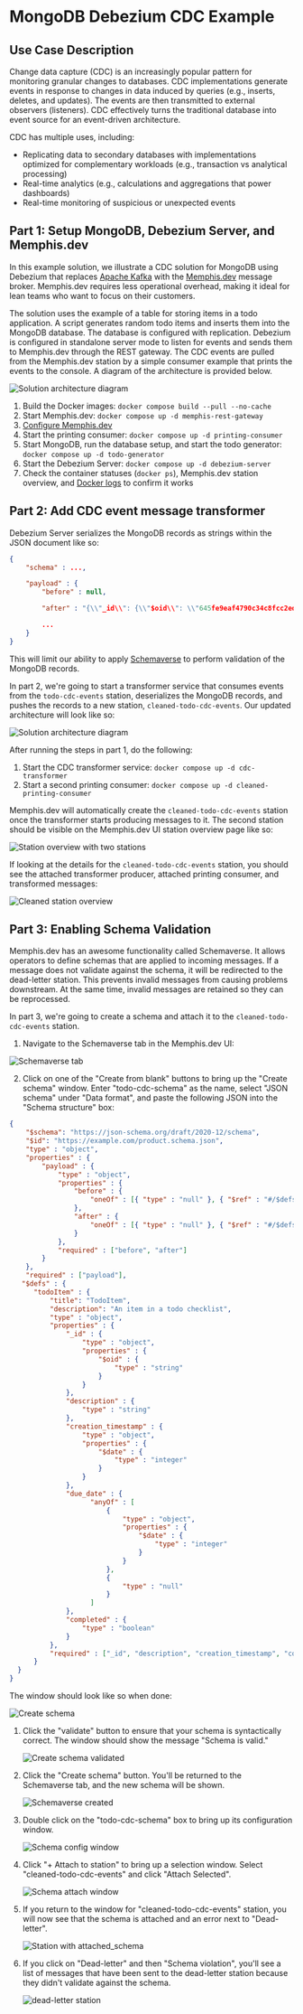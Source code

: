# MongoDB Debezium CDC Example

## Use Case Description
Change data capture (CDC) is an increasingly popular pattern for monitoring
granular changes to databases. CDC implementations generate events in response
to changes in data induced by queries (e.g., inserts, deletes, and updates).
The events are then transmitted to external observers (listeners).  CDC effectively
turns the traditional database into event source for an event-driven architecture.

CDC has multiple uses, including:

* Replicating data to secondary databases with implementations optimized for complementary workloads (e.g., transaction vs analytical processing)
* Real-time analytics (e.g., calculations and aggregations that power dashboards)
* Real-time monitoring of suspicious or unexpected events

## Part 1: Setup MongoDB, Debezium Server, and Memphis.dev
In this example solution, we illustrate a CDC solution for MongoDB using Debezium that
replaces [Apache Kafka](https://kafka.apache.org/) with the [Memphis.dev](https://github.com/memphisdev/memphis)
message broker.  Memphis.dev requires less operational overhead, making it ideal for lean
teams who want to focus on their customers.

The solution uses the example of a table for storing items in a todo application.  A script
generates random todo items and inserts them into the MongoDB database.  The database is
configured with replication.  Debezium is configured in standalone
server mode to listen for events and sends them to Memphis.dev through the REST gateway.
The CDC events are pulled from the Memphis.dev station by a simple consumer example
that prints the events to the console.  A diagram of the architecture is provided below.

![Solution architecture diagram](docs/solution_architecture_part1.png)


1. Build the Docker images:
   `docker compose build --pull --no-cache`
1. Start Memphis.dev:
   `docker compose up -d memphis-rest-gateway`
1. [Configure Memphis.dev](docs/setup_memphis.md)
1. Start the printing consumer:
   `docker compose up -d printing-consumer`
1. Start MongoDB, run the database setup, and start the todo generator:
   `docker compose up -d todo-generator`
1. Start the Debezium Server:
   `docker compose up -d debezium-server`
1. Check the container statuses (`docker ps`), Memphis.dev station overview, and [Docker logs](docs/inspect_logs.md) to confirm it works

## Part 2: Add CDC event message transformer
Debezium Server serializes the MongoDB records as strings within the JSON document like so:

```json
{
	"schema" : ...,

	"payload" : {
		"before" : null,

		"after" : "{\\"_id\\": {\\"$oid\\": \\"645fe9eaf4790c34c8fcc2ed\\"},\\"creation_timestamp\\": {\\"$date\\": 1684007402978},\\"due_date\\": {\\"$date\\": 1684266602978},\\"description\\": \\"buy milk\\",\\"completed\\": false}",

		...
	}
}
```

This will limit our ability to apply [Schemaverse](https://docs.memphis.dev/memphis/memphis/schemaverse-schema-management) to perform validation of the MongoDB records.

In part 2, we're going to start a transformer service that consumes events from the `todo-cdc-events` station, deserializes the MongoDB records, and pushes the records to a new station, `cleaned-todo-cdc-events`.  Our updated architecture will look like so:

![Solution architecture diagram](docs/solution_architecture_part2.png)

After running the steps in part 1, do the following:

1. Start the CDC transformer service:
   `docker compose up -d cdc-transformer`
1. Start a second printing consumer:
   `docker compose up -d cleaned-printing-consumer`

Memphis.dev will automatically create the `cleaned-todo-cdc-events` station once the transformer starts producing messages to it.
The second station should be visible on the Memphis.dev UI station overview page like so:

![Station overview with two stations](docs/memphis_ui_station_overview2.png)

If looking at the details for the `cleaned-todo-cdc-events` station, you should see the attached transformer producer,
attached printing consumer, and transformed messages:

![Cleaned station overview](docs/memphis_ui_cleaned_station_with_messages.png)

## Part 3: Enabling Schema Validation
Memphis.dev has an awesome functionality called Schemaverse.  It allows operators to define schemas that are applied to incoming messages.
If a message does not validate against the schema, it will be redirected to the dead-letter station. This prevents invalid messages
from causing problems downstream.  At the same time, invalid messages are retained so they can be reprocessed.

In part 3, we're going to create a schema and attach it to the `cleaned-todo-cdc-events` station.

1. Navigate to the Schemaverse tab in the Memphis.dev UI:

![Schemaverse tab](docs/memphis_ui_schemaverse_empty.png)

2. Click on one of the "Create from blank" buttons to bring up the "Create schema" window.  Enter "todo-cdc-schema" as the name, select
"JSON schema" under "Data format", and paste the following JSON into the "Schema structure" box:

```json
{
	"$schema": "https://json-schema.org/draft/2020-12/schema",
	"$id": "https://example.com/product.schema.json",
	"type" : "object",
	"properties" : {
		"payload" : {
			"type" : "object",
			"properties" : {
				"before" : {
					"oneOf" : [{ "type" : "null" }, { "$ref" : "#/$defs/todoItem" }]
				},
				"after" : {
					"oneOf" : [{ "type" : "null" }, { "$ref" : "#/$defs/todoItem" }]
				}
			},
			"required" : ["before", "after"]
		}
	},
	"required" : ["payload"],
   "$defs" : {
	  "todoItem" : {
		  "title": "TodoItem",
		  "description": "An item in a todo checklist",
	  	  "type" : "object",
		  "properties" : {
			  "_id" : {
				  "type" : "object",
				  "properties" : {
					  "$oid" : {
						  "type" : "string"
					  }
				  }
			  },
			  "description" : {
				  "type" : "string"
			  },
			  "creation_timestamp" : {
				  "type" : "object",
				  "properties" : {
					  "$date" : {
						  "type" : "integer"
					  }
				  }
			  },
			  "due_date" : {
			  		"anyOf" : [
						{
							"type" : "object",
							"properties" : {
								"$date" : {
									"type" : "integer"
								}
							}
						},
						{
							"type" : "null"
						}
					]
			  },
			  "completed" : {
				  "type" : "boolean"
			  }
		  },
		  "required" : ["_id", "description", "creation_timestamp", "completed"]
	  }
  }
}
```

   The window should look like so when done:

   ![Create schema](docs/memphis_ui_create_schema.png)

1. Click the "validate" button to ensure that your schema is syntactically correct.  The window should show the message "Schema is valid."

   ![Create schema validated](docs/memphis_ui_create_schema_validated.png)

1. Click the "Create schema" button.  You'll be returned to the Schemaverse tab, and the new schema will be shown.

   ![Schemaverse created](docs/memphis_ui_schemaverse_created.png)

1. Double click on the "todo-cdc-schema" box to bring up its configuration window.

   ![Schema config window](docs/memphis_ui_schema_config.png)

1. Click "+ Attach to station" to bring up a selection window. Select "cleaned-todo-cdc-events" and click "Attach Selected".

   ![Schema attach window](docs/memphis_ui_schema_attach.png)

1. If you return to the window for "cleaned-todo-cdc-events" station, you will now see that the schema is attached and an error next to
"Dead-letter".

   ![Station with attached_schema](docs/memphis_ui_cleaned_station_with_schema.png)

1. If you click on "Dead-letter" and then "Schema violation", you'll see a list of messages that have been sent to the dead-letter station
because they didn't validate against the schema.

   ![dead-letter station](docs/memphis_ui_dead_letter_station.png)
